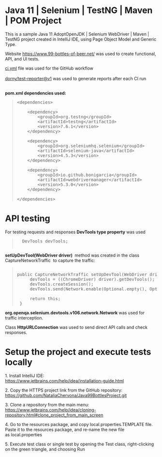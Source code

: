 <h1>Java 11 | Selenium | TestNG | Maven | POM Project</h1>
<p>This is a sample Java 11 AdoptOpenJDK | Selenium WebDriver | Maven | TestNG project created in IntelliJ IDE, using Page Object Model and Generic Type.</p>
<p>Website <a href="https://www.99-bottles-of-beer.net/">https://www.99-bottles-of-beer.net/</a>&nbsp;was used to create functional, API, and UI tests.</p>
<p><a href="https://github.com/NataliaChervona/Java99BottlesProject/blob/main/.github/workflows/ci.yml">ci.yml</a> file was used for the GitHub workflow<br /><br /><a href="https://github.com/dorny/test-reporter">dorny/test-reporter@v1</a> was used to generate reports after each CI run<br /><br /></p>
<p><strong>pom.xml dependencies used:</strong></p>
<blockquote>
<pre>&lt;dependencies&gt;<br /><br />    &lt;dependency&gt;<br />        &lt;groupId&gt;org.testng&lt;/groupId&gt;<br />        &lt;artifactId&gt;testng&lt;/artifactId&gt;<br />        &lt;version&gt;7.6.1&lt;/version&gt;<br />    &lt;/dependency&gt;<br /><br />    &lt;dependency&gt;<br />        &lt;groupId&gt;org.seleniumhq.selenium&lt;/groupId&gt;<br />        &lt;artifactId&gt;selenium-java&lt;/artifactId&gt;<br />        &lt;version&gt;4.5.3&lt;/version&gt;<br />    &lt;/dependency&gt;<br /><br />    &lt;dependency&gt;<br />        &lt;groupId&gt;io.github.bonigarcia&lt;/groupId&gt;<br />        &lt;artifactId&gt;webdrivermanager&lt;/artifactId&gt;<br />        &lt;version&gt;5.3.0&lt;/version&gt;<br />    &lt;/dependency&gt;<br /><br />&lt;/dependencies&gt;</pre>
</blockquote>
<h1>API testing</h1>
<p>For testing requests and responses&nbsp;<strong>DevTools&nbsp;type property</strong> was used&nbsp;</p>
<blockquote>
<pre>&nbsp; DevTools devTools;<br /><br /></pre>
</blockquote>
<p><strong>setUpDevTool(WebDriver driver)&nbsp;</strong> method was created in the class CaptureNetworkTraffic &nbsp;to capture the traffic:</p>
<blockquote>
<pre><br />public&nbsp;CaptureNetworkTraffic setUpDevTool(WebDriver driver) {<br />&nbsp; &nbsp; &nbsp;devTools&nbsp;= ((ChromeDriver) driver).getDevTools();<br />&nbsp; &nbsp; &nbsp;devTools.createSession();<br />&nbsp; &nbsp; &nbsp;devTools.send(Network.enable(Optional.empty(), Optional.empty(), Optional.empty()));<br />&nbsp;<br />&nbsp; &nbsp; &nbsp;return this;<br />&nbsp;}&nbsp;</pre>
</blockquote>
<p><strong>org.openqa.selenium.devtools.v106.network.Network</strong>&nbsp;was used for traffic interception.</p>
<p>Class&nbsp;<strong>HttpURLConnection</strong>&nbsp;was used to send direct API calls and check responses.</p>
<h1>Setup the project and execute tests locally</h1>
<p>1. Install IntelliJ IDE:<br /><a href="https://www.jetbrains.com/help/idea/installation-guide.html">https://www.jetbrains.com/help/idea/installation-guide.html</a></p>
<p>2. Copy the HTTPS project link from the GitHub repository:&nbsp;<br /><a href="https://github.com/NataliaChervona/Java99BottlesProject.git">https://github.com/NataliaChervona/Java99BottlesProject.git</a></p>
<p>3. Clone a repository from the main menu:&nbsp;<br /><a title="https://www.jetbrains.com/help/idea/cloning-repository.html#clone_project_from_main_screen" href="https://www.jetbrains.com/help/idea/cloning-repository.html#clone_project_from_main_screen">https://www.jetbrains.com/help/idea/cloning-repository.html#clone_project_from_main_screen</a></p>
<p>4. Go to the resources package, and copy local.properties.TEMPLATE file. Paste it to the resources package, and re-name the new file as&nbsp;local.properties</p>
<p>5. Execute test class or single test by opening the Test class, right-clicking on the green triangle, and choosing Run</p>
